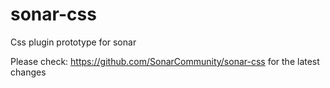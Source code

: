 sonar-css
=========

Css plugin prototype for sonar

Please check: https://github.com/SonarCommunity/sonar-css for the latest changes
